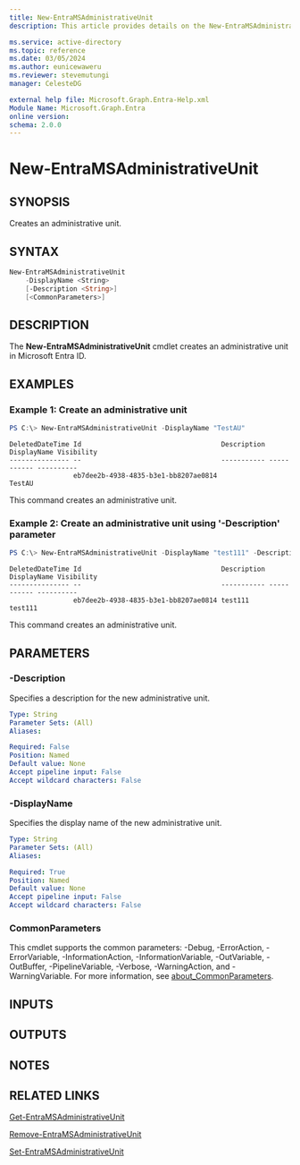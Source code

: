 ```yaml
---
title: New-EntraMSAdministrativeUnit
description: This article provides details on the New-EntraMSAdministrativeUnit command.

ms.service: active-directory
ms.topic: reference
ms.date: 03/05/2024
ms.author: eunicewaweru
ms.reviewer: stevemutungi
manager: CelesteDG

external help file: Microsoft.Graph.Entra-Help.xml
Module Name: Microsoft.Graph.Entra
online version:
schema: 2.0.0
---
```


# New-EntraMSAdministrativeUnit

## SYNOPSIS
Creates an administrative unit.

## SYNTAX

```powershell
New-EntraMSAdministrativeUnit 
    -DisplayName <String> 
    [-Description <String>]
    [<CommonParameters>]
```

## DESCRIPTION
The **New-EntraMSAdministrativeUnit** cmdlet creates an administrative unit in Microsoft Entra ID.

## EXAMPLES

### Example 1: Create an administrative unit
```powershell
PS C:\> New-EntraMSAdministrativeUnit -DisplayName "TestAU"
```

```output
DeletedDateTime Id                                   Description DisplayName Visibility
--------------- --                                   ----------- ----------- ----------
                eb7dee2b-4938-4835-b3e1-bb8207ae0814             TestAU
```

This command creates an administrative unit.

### Example 2: Create an administrative unit using '-Description' parameter
```powershell
PS C:\> New-EntraMSAdministrativeUnit -DisplayName "test111" -Description "test111"
```

```output
DeletedDateTime Id                                   Description DisplayName Visibility
--------------- --                                   ----------- ----------- ----------
                eb7dee2b-4938-4835-b3e1-bb8207ae0814 test111     test111
```

This command creates an administrative unit.

## PARAMETERS

### -Description
Specifies a description for the new administrative unit.

```yaml
Type: String
Parameter Sets: (All)
Aliases:

Required: False
Position: Named
Default value: None
Accept pipeline input: False
Accept wildcard characters: False
```

### -DisplayName
Specifies the display name of the new administrative unit.

```yaml
Type: String
Parameter Sets: (All)
Aliases:

Required: True
Position: Named
Default value: None
Accept pipeline input: False
Accept wildcard characters: False
```

### CommonParameters
This cmdlet supports the common parameters: -Debug, -ErrorAction, -ErrorVariable, -InformationAction, -InformationVariable, -OutVariable, -OutBuffer, -PipelineVariable, -Verbose, -WarningAction, and -WarningVariable. For more information, see [about_CommonParameters](https://go.microsoft.com/fwlink/?LinkID=113216).

## INPUTS

## OUTPUTS

## NOTES

## RELATED LINKS

[Get-EntraMSAdministrativeUnit](Get-EntraMSAdministrativeUnit.md)

[Remove-EntraMSAdministrativeUnit](Remove-EntraMSAdministrativeUnit.md)

[Set-EntraMSAdministrativeUnit](Set-EntraMSAdministrativeUnit.md)

